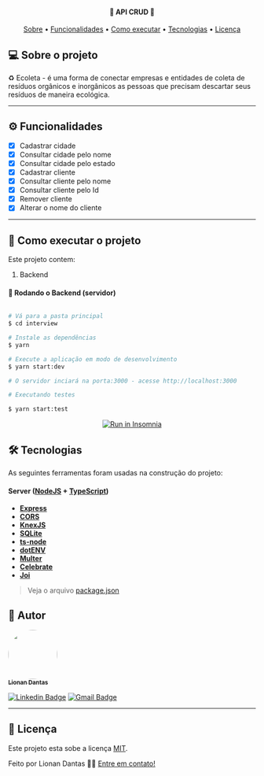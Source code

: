 
<h4 align="center"> 
	🚧  API CRUD 🚧
</h4>

<p align="center">
 <a href="#-sobre-o-projeto">Sobre</a> •
 <a href="#-funcionalidades">Funcionalidades</a> •
 <a href="#-como-executar-o-projeto">Como executar</a> • 
 <a href="#-tecnologias">Tecnologias</a> • 
 <a href="#user-content--licença">Licença</a>
</p>


## 💻 Sobre o projeto

♻️ Ecoleta - é uma forma de conectar empresas e entidades de coleta de resíduos orgânicos e inorgânicos as pessoas que precisam descartar seus resíduos de maneira ecológica.

---

## ⚙️ Funcionalidades

- [x] Cadastrar cidade
- [x] Consultar cidade pelo nome
- [x] Consultar cidade pelo estado
- [x] Cadastrar cliente
- [x] Consultar cliente pelo nome
- [x] Consultar cliente pelo Id
- [x] Remover cliente
- [x] Alterar o nome do cliente

---

## 🚀 Como executar o projeto

Este projeto contem:

1. Backend

#### 🎲 Rodando o Backend (servidor)

```bash

# Vá para a pasta principal
$ cd interview

# Instale as dependências
$ yarn

# Execute a aplicação em modo de desenvolvimento
$ yarn start:dev

# O servidor inciará na porta:3000 - acesse http://localhost:3000 

# Executando testes

$ yarn start:test


```
<p align="center">
  <a href="https://github.com/tgmarinho/README-ecoleta/blob/master/Insomnia_API_Ecoletajson.json" target="_blank"><img src="https://insomnia.rest/images/run.svg" alt="Run in Insomnia"></a>
</p>



## 🛠 Tecnologias

As seguintes ferramentas foram usadas na construção do projeto:

#### [](https://github.com/tgmarinho/Ecoleta#server-nodejs--typescript)**Server**  ([NodeJS](https://nodejs.org/en/)  +  [TypeScript](https://www.typescriptlang.org/))

-   **[Express](https://expressjs.com/)**
-   **[CORS](https://expressjs.com/en/resources/middleware/cors.html)**
-   **[KnexJS](http://knexjs.org/)**
-   **[SQLite](https://github.com/mapbox/node-sqlite3)**
-   **[ts-node](https://github.com/TypeStrong/ts-node)**
-   **[dotENV](https://github.com/motdotla/dotenv)**
-   **[Multer](https://github.com/expressjs/multer)**
-   **[Celebrate](https://github.com/arb/celebrate)**
-   **[Joi](https://github.com/hapijs/joi)**

> Veja o arquivo  [package.json](https://github.com/tgmarinho/README-ecoleta/blob/master/server/package.json)


## 🦸 Autor

<a href="#">
 <img style="border-radius: 50%;" src="https://avatars.githubusercontent.com/u/2438072?v=4
" width="100px;" alt=""/>
 <br />
 <sub><b>Lionan Dantas</b></sub></a>
 <br />

[![Linkedin Badge](https://img.shields.io/badge/-Thiago-blue?style=flat-square&logo=Linkedin&logoColor=white&link=https://www.linkedin.com/in/lionandantas/)](https://www.linkedin.com/in/lionandantas/) 
[![Gmail Badge](https://img.shields.io/badge/-lionandantas@gmail.com-c14438?style=flat-square&logo=Gmail&logoColor=white&link=mailto:lionandantas@gmail.com)](mailto:lionandantas@gmail.com)

---

## 📝 Licença

Este projeto esta sobe a licença [MIT](./LICENSE).

Feito por Lionan Dantas 👋🏽 [Entre em contato!](https://www.linkedin.com/in/lionandantas/)

